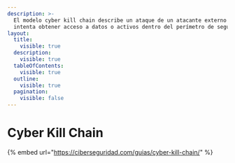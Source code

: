 ```yaml
---
description: >-
  El modelo cyber kill chain describe un ataque de un atacante externo que
  intenta obtener acceso a datos o activos dentro del perímetro de seguridad.
layout:
  title:
    visible: true
  description:
    visible: true
  tableOfContents:
    visible: true
  outline:
    visible: true
  pagination:
    visible: false
---
```


# Cyber Kill Chain

{% embed url="https://ciberseguridad.com/guias/cyber-kill-chain/" %}
